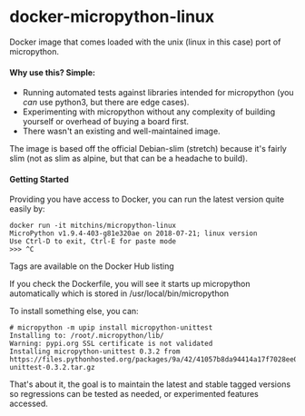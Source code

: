 # docker-micropython-linux
Docker image that comes loaded with the unix (linux in this case) port of micropython.

#### Why use this? Simple:

* Running automated tests against libraries intended for micropython (you *can* use python3, but there are edge cases).
* Experimenting with micropython without any complexity of building yourself or overhead of buying a board first.
* There wasn't an existing and well-maintained image.

The image is based off the official Debian-slim (stretch) because it's fairly slim (not as slim as alpine, but that can be a headache to build).

#### Getting Started

Providing you have access to Docker, you can run the latest version quite easily by:

    docker run -it mitchins/micropython-linux
    MicroPython v1.9.4-403-g81e320ae on 2018-07-21; linux version
    Use Ctrl-D to exit, Ctrl-E for paste mode
    >>> ^C

Tags are available on the Docker Hub listing

If you check the Dockerfile, you will see it starts up micropython automatically which is stored in /usr/local/bin/micropython

To install something else, you can:

    # micropython -m upip install micropython-unittest
    Installing to: /root/.micropython/lib/
    Warning: pypi.org SSL certificate is not validated
    Installing micropython-unittest 0.3.2 from https://files.pythonhosted.org/packages/9a/42/41057b8da94414a17f7028ee08035c3d945befebddc76d58988067ddaf0f/micropython-unittest-0.3.2.tar.gz

That's about it, the goal is to maintain the latest and stable tagged versions so regressions can be tested as needed, or experimented features accessed.
